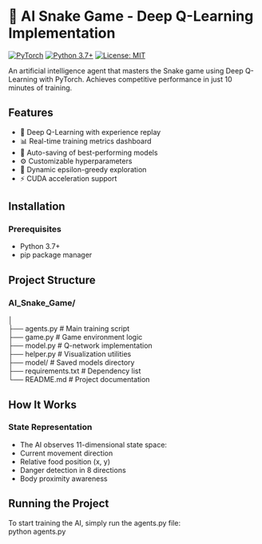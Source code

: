 # 🐍 AI Snake Game - Deep Q-Learning Implementation

[![PyTorch](https://img.shields.io/badge/PyTorch-%23EE4C2C.svg?logo=PyTorch&logoColor=white)](https://pytorch.org/)
[![Python 3.7+](https://img.shields.io/badge/python-3.7+-blue.svg)](https://www.python.org/downloads/)
[![License: MIT](https://img.shields.io/badge/License-MIT-yellow.svg)](https://opensource.org/licenses/MIT)

An artificial intelligence agent that masters the Snake game using Deep Q-Learning with PyTorch. Achieves competitive performance in just 10 minutes of training.

## Features

- 🧠 Deep Q-Learning with experience replay
- 📊 Real-time training metrics dashboard
- 💾 Auto-saving of best-performing models
- ⚙️ Customizable hyperparameters
- 🔄 Dynamic epsilon-greedy exploration
- ⚡ CUDA acceleration support

## Installation

### Prerequisites
- Python 3.7+
- pip package manager

## Project Structure
### AI_Snake_Game/
│
<br> ├── agents.py          # Main training script
<br> ├── game.py            # Game environment logic
<br> ├── model.py           # Q-network implementation
<br> ├── helper.py          # Visualization utilities
<br> ├── model/             # Saved models directory
<br> ├── requirements.txt   # Dependency list
<br> └── README.md          # Project documentation

## How It Works
### State Representation
- The AI observes 11-dimensional state space:
- Current movement direction
- Relative food position (x, y)
- Danger detection in 8 directions
- Body proximity awareness

## Running the Project
To start training the AI, simply run the agents.py file:
<br> python agents.py
